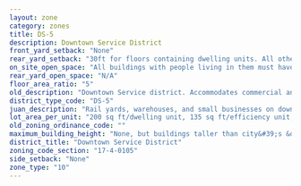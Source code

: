 ```yaml
---
layout: zone
category: zones
title: DS-5
description: Downtown Service District
front_yard_setback: "None"
rear_yard_setback: "30ft for floors containing dwelling units. All others, none."
on_site_open_space: "All buildings with people living in them must have at least 36 sq ft of on-site open space per dwelling unit. (See 17-4-0410-A)"
rear_yard_open_space: "N/A"
floor_area_ratio: "5"
old_description: "Downtown Service district. Accommodates commercial and service uses that are essential for the livelihood of businesses and residents of the downtown area and surrounding neighborhoods."
district_type_code: "DS-5"
juan_description: "Rail yards, warehouses, and small businesses on downtown&#39;s periphery."
lot_area_per_unit: "200 sq ft/dwelling unit, 135 sq ft/efficiency unit, 100 sq ft/SRO unit"
old_zoning_ordinance_code: ""
maximum_building_height: "None, but buildings taller than city&#39;s &quot;building height thresholds&quot; require Planned Development review."
district_title: "Downtown Service District"
zoning_code_section: "17-4-0105"
side_setback: "None"
zone_type: "10"
---
```

